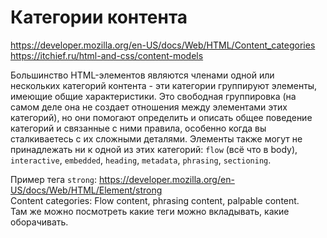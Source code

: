 # Категории контента
https://developer.mozilla.org/en-US/docs/Web/HTML/Content_categories  
https://itchief.ru/html-and-css/content-models

Большинство HTML-элементов являются членами одной или нескольких категорий контента - эти категории группируют элементы, имеющие общие характеристики. Это свободная группировка (на самом деле она не создает отношения между элементами этих категорий), но они помогают определить и описать общее поведение категорий и связанные с ними правила, особенно когда вы сталкиваетесь с их сложными деталями. Элементы также могут не принадлежать ни к одной из этих категорий: `flow` (всё что в body), `interactive`, `embedded`, `heading`, `metadata`, `phrasing`, `sectioning`.

Пример тега `strong`: https://developer.mozilla.org/en-US/docs/Web/HTML/Element/strong  
Content categories: Flow content, phrasing content, palpable content.  
Там же можно посмотреть какие теги можно вкладывать, какие оборачивать.
